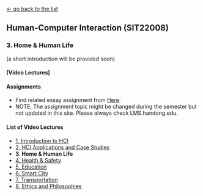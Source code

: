 [← go back to the list](README.md)

## Human-Computer Interaction (SIT22008)

### 3. Home & Human Life

(a short introduction will be provided soon)

#### [Video Lectures]




#### Assignments
- Find related essay assignment from [Here](HCI_Essays.md).
- NOTE. The assignment topic might be changed during the semester but not updated in this site. Please always check LMS.handong.edu.



#### List of Video Lectures
- [1. Introduction to HCI](HCI01.md)
- [2. HCI Applications and Case Studies](HCI02.md)
- **3. Home & Human Life**
- [4. Health & Safety](HCI04.md)
- [5. Education](HCI05.md)
- [6. Smart City](HCI06.md)
- [7. Transportation](HCI07.md)
- [8. Ethics and Philosophies](HCI08.md)